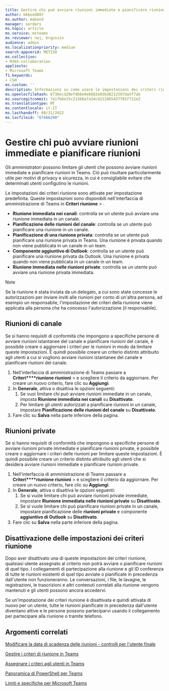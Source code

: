 ```yaml
---
title: Gestire chi può avviare riunioni immediate e pianificare riunioni
author: mkbond007
ms.author: mabond
manager: serdars
ms.topic: article
ms.service: msteams
ms.reviewer: nej, brgussin
audience: admin
ms.localizationpriority: medium
search.appverid: MET150
ms.collection:
- M365-collaboration
appliesto:
- Microsoft Teams
f1.keywords:
- CSH
ms.custom: ''
description: Informazioni su come usare le impostazioni dei criteri riunione di Teams per controllare chi può avviare riunioni immediate e pianificare riunioni.
ms.openlocfilehash: 6736ecd20ef4b0e9eb082e83bd8212597da5f7ab
ms.sourcegitcommit: 7a1fb6e15c21368afa34cd212865437781f721e2
ms.translationtype: MT
ms.contentlocale: it-IT
ms.lasthandoff: 08/31/2022
ms.locfileid: "67466290"
---
```

# <a name="manage-who-can-start-instant-meetings-and-schedule-meetings"></a>Gestire chi può avviare riunioni immediate e pianificare riunioni

Gli amministratori possono limitare gli utenti che possono avviare riunioni immediate e pianificare riunioni in Teams. Ciò può risultare particolarmente utile per motivi di privacy e sicurezza, in cui è consigliabile evitare che determinati utenti configutino le riunioni.

Le impostazioni dei criteri riunione sono attivate per impostazione predefinita. Queste impostazioni sono disponibili nell'interfaccia di amministrazione di Teams in **Criteri riunione** > .

- **Riunione immediata nei canali**: controlla se un utente può avviare una riunione immediata in un canale.
- **Pianificazione delle riunioni del canale**: controlla se un utente può pianificare una riunione in un canale.
- **Pianificazione di una riunione privata**: controlla se un utente può pianificare una riunione privata in Teams. Una riunione è privata quando non viene pubblicata in un canale in un team.
- **Componente aggiuntivo di Outlook**: controlla se un utente può pianificare una riunione privata da Outlook. Una riunione è privata quando non viene pubblicata in un canale in un team.
- **Riunione immediata nelle riunioni private**: controlla se un utente può avviare una riunione privata immediata.

> [!NOTE]
> Se la riunione è stata inviata da un delegato, a cui sono state concesse le autorizzazioni per inviare inviti alle riunioni per conto di un'altra persona, ad esempio un responsabile, l'impostazione dei criteri della riunione viene applicata alla persona che ha concesso l'autorizzazione (il responsabile).

## <a name="channel-meetings"></a>Riunioni di canale

Se si hanno requisiti di conformità che impongono a specifiche persone di avviare riunioni istantanee del canale e pianificare riunioni del canale, è possibile creare o aggiornare i criteri per le riunioni in modo da limitare queste impostazioni. È quindi possibile creare un criterio distinto attribuito agli utenti a cui si vogliono avviare riunioni istantanee del canale e pianificare riunioni del canale.

1. Nell'interfaccia di amministrazione di Teams passare a **Criteri****riunione riunioni** >  e scegliere il criterio da aggiornare. Per creare un nuovo criterio, fare clic su **Aggiungi**.
1. In **Generale**, attiva o disattiva le opzioni seguenti:
    1. Se vuoi limitare chi può avviare riunioni immediate in un canale, imposta **Riunione immediata nei canali** su **Disattivato**.
    1. Per limitare gli utenti autorizzati a pianificare riunioni in un canale, impostare **Pianificazione delle riunioni del canale** su **Disattivato**.
1. Fare clic su **Salva** nella parte inferiore della pagina.

## <a name="private-meetings"></a>Riunioni private

Se si hanno requisiti di conformità che impongono a specifiche persone di avviare riunioni private immediate e pianificare riunioni private, è possibile creare o aggiornare i criteri delle riunioni per limitare queste impostazioni. È quindi possibile creare un criterio distinto attribuito agli utenti che si desidera avviare riunioni immediate e pianificare riunioni private.

1. Nell'interfaccia di amministrazione di Teams passare a **Criteri****riunione riunioni** >  e scegliere il criterio da aggiornare. Per creare un nuovo criterio, fare clic su **Aggiungi**.
1. In **Generale**, attiva o disattiva le opzioni seguenti:
    1. Se si vuole limitare chi può avviare riunioni private immediate, impostare **Riunione immediata nelle riunioni private** su **Disattivato**.
    1. Se si vuole limitare chi può pianificare riunioni private in un canale, impostare pianificazione delle **riunioni private** e componente **aggiuntivo di Outlook** su **Disattivato**.
1. Fare clic su **Salva** nella parte inferiore della pagina.

## <a name="turning-off-meeting-policy-settings"></a>Disattivazione delle impostazioni dei criteri riunione

Dopo aver disattivato una di queste impostazioni dei criteri riunione, qualsiasi utente assegnato al criterio non potrà avviare o pianificare riunioni di quel tipo. I collegamenti di partecipazione alla riunione e gli ID conferenza di tutte le riunioni esistenti di quel tipo avviate o pianificate in precedenza dall'utente non funzioneranno. Le conversazioni, i file, le lavagne, le registrazioni, le trascrizioni e altri contenuti correlati alla riunione vengono mantenuti e gli utenti possono ancora accedervi.

Se un'impostazione dei criteri riunione è disattivata e quindi attivata di nuovo per un utente, tutte le riunioni pianificate in precedenza dall'utente diventano attive e le persone possono parteciparvi usando il collegamento per partecipare alla riunione o tramite telefono.

## <a name="related-topics"></a>Argomenti correlati

[Modificare la data di scadenza delle riunioni - controlli per l'utente finale](https://support.microsoft.com/office/record-a-meeting-in-teams-34dfbe7f-b07d-4a27-b4c6-de62f1348c24#bkmk_view_change_expiration_date)

[Gestire i criteri di riunione in Teams](meeting-policies-overview.md)

[Assegnare i criteri agli utenti in Teams](policy-assignment-overview.md)

[Panoramica di PowerShell per Teams](teams-powershell-overview.md)

[Limiti e specifiche per Microsoft Teams](/microsoftteams/limits-specifications-teams)
